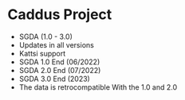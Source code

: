 # Caddus Project

- SGDA (1.0 - 3.0)
- Updates in all versions
- Kattsi support
- SGDA 1.0 End (06/2022)
- SGDA 2.0 End (07/2022)
- SGDA 3.0 End (2023)
- The data is retrocompatible With the 1.0 and 2.0

